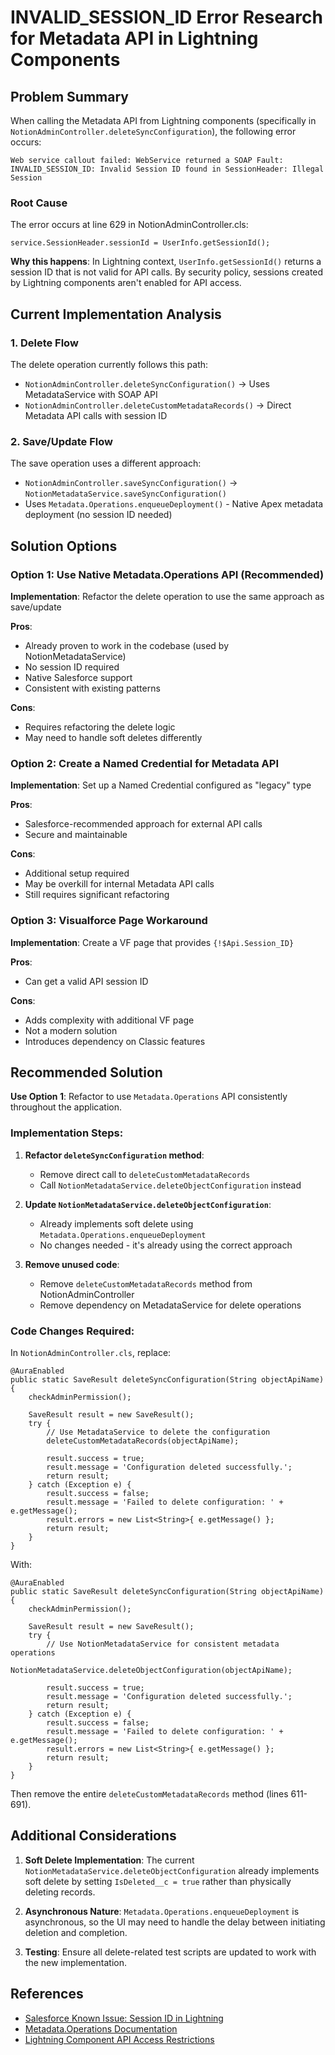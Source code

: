 # INVALID_SESSION_ID Error Research for Metadata API in Lightning Components

## Problem Summary

When calling the Metadata API from Lightning components (specifically in `NotionAdminController.deleteSyncConfiguration`), the following error occurs:

```
Web service callout failed: WebService returned a SOAP Fault: INVALID_SESSION_ID: Invalid Session ID found in SessionHeader: Illegal Session
```

### Root Cause

The error occurs at line 629 in NotionAdminController.cls:
```apex
service.SessionHeader.sessionId = UserInfo.getSessionId();
```

**Why this happens**: In Lightning context, `UserInfo.getSessionId()` returns a session ID that is not valid for API calls. By security policy, sessions created by Lightning components aren't enabled for API access.

## Current Implementation Analysis

### 1. Delete Flow
The delete operation currently follows this path:
- `NotionAdminController.deleteSyncConfiguration()` → Uses MetadataService with SOAP API
- `NotionAdminController.deleteCustomMetadataRecords()` → Direct Metadata API calls with session ID

### 2. Save/Update Flow  
The save operation uses a different approach:
- `NotionAdminController.saveSyncConfiguration()` → `NotionMetadataService.saveSyncConfiguration()`
- Uses `Metadata.Operations.enqueueDeployment()` - Native Apex metadata deployment (no session ID needed)

## Solution Options

### Option 1: Use Native Metadata.Operations API (Recommended)
**Implementation**: Refactor the delete operation to use the same approach as save/update

**Pros**:
- Already proven to work in the codebase (used by NotionMetadataService)
- No session ID required
- Native Salesforce support
- Consistent with existing patterns

**Cons**:
- Requires refactoring the delete logic
- May need to handle soft deletes differently

### Option 2: Create a Named Credential for Metadata API
**Implementation**: Set up a Named Credential configured as "legacy" type

**Pros**:
- Salesforce-recommended approach for external API calls
- Secure and maintainable

**Cons**:
- Additional setup required
- May be overkill for internal Metadata API calls
- Still requires significant refactoring

### Option 3: Visualforce Page Workaround
**Implementation**: Create a VF page that provides `{!$Api.Session_ID}`

**Pros**:
- Can get a valid API session ID

**Cons**:
- Adds complexity with additional VF page
- Not a modern solution
- Introduces dependency on Classic features

## Recommended Solution

**Use Option 1**: Refactor to use `Metadata.Operations` API consistently throughout the application.

### Implementation Steps:

1. **Refactor `deleteSyncConfiguration` method**:
   - Remove direct call to `deleteCustomMetadataRecords`
   - Call `NotionMetadataService.deleteObjectConfiguration` instead

2. **Update `NotionMetadataService.deleteObjectConfiguration`**:
   - Already implements soft delete using `Metadata.Operations.enqueueDeployment`
   - No changes needed - it's already using the correct approach

3. **Remove unused code**:
   - Remove `deleteCustomMetadataRecords` method from NotionAdminController
   - Remove dependency on MetadataService for delete operations

### Code Changes Required:

In `NotionAdminController.cls`, replace:
```apex
@AuraEnabled
public static SaveResult deleteSyncConfiguration(String objectApiName) {
    checkAdminPermission();
    
    SaveResult result = new SaveResult();
    try {
        // Use MetadataService to delete the configuration
        deleteCustomMetadataRecords(objectApiName);
        
        result.success = true;
        result.message = 'Configuration deleted successfully.';
        return result;
    } catch (Exception e) {
        result.success = false;
        result.message = 'Failed to delete configuration: ' + e.getMessage();
        result.errors = new List<String>{ e.getMessage() };
        return result;
    }
}
```

With:
```apex
@AuraEnabled
public static SaveResult deleteSyncConfiguration(String objectApiName) {
    checkAdminPermission();
    
    SaveResult result = new SaveResult();
    try {
        // Use NotionMetadataService for consistent metadata operations
        NotionMetadataService.deleteObjectConfiguration(objectApiName);
        
        result.success = true;
        result.message = 'Configuration deleted successfully.';
        return result;
    } catch (Exception e) {
        result.success = false;
        result.message = 'Failed to delete configuration: ' + e.getMessage();
        result.errors = new List<String>{ e.getMessage() };
        return result;
    }
}
```

Then remove the entire `deleteCustomMetadataRecords` method (lines 611-691).

## Additional Considerations

1. **Soft Delete Implementation**: The current `NotionMetadataService.deleteObjectConfiguration` already implements soft delete by setting `IsDeleted__c = true` rather than physically deleting records.

2. **Asynchronous Nature**: `Metadata.Operations.enqueueDeployment` is asynchronous, so the UI may need to handle the delay between initiating deletion and completion.

3. **Testing**: Ensure all delete-related test scripts are updated to work with the new implementation.

## References

- [Salesforce Known Issue: Session ID in Lightning](https://success.salesforce.com/issues_view?id=a1p3A0000003eJiQAI)
- [Metadata.Operations Documentation](https://developer.salesforce.com/docs/atlas.en-us.apexref.meta/apexref/apex_class_Metadata_Operations.htm)
- [Lightning Component API Access Restrictions](https://developer.salesforce.com/docs/atlas.en-us.lightning.meta/lightning/security_csp.htm)